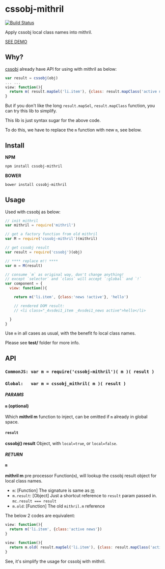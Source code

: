 # cssobj-mithril

[![Build Status](https://travis-ci.org/cssobj/cssobj-mithril.svg?branch=master)](https://travis-ci.org/cssobj/cssobj-mithril)

Apply cssobj local class names into mithril.

[SEE DEMO](https://cssobj.github.io/cssobj-mithril/test/)

## Why?

[cssobj](https://github.com/cssobj/cssobj) already have API for using with mithril as below:

``` javascript
var result = cssobj(obj)
... ...
view: function(){
  return m( result.mapSel('li.item'), {class: result.mapClass('active news')} )
}
```

But if you don't like the long `result.mapSel`, `result.mapClass` function, you can try this lib to simplify.

This lib is just syntax sugar for the above code.

To do this, we have to replace the `m` function with new `m`, see below.

## Install

**NPM**

```bash
npm install cssobj-mithril
```

**BOWER**

```bash
bower install cssobj-mithril
```


## Usage

Used with cssobj as below:

```javascript
// init mithril
var mithril = require('mithril')

// get a factory function from old mithril
var M = require('cssobj-mithril')(mithril)

// get cssobj result
var result = require('cssobj')(obj)

// **** replace m!! ****
var m = M(result)

// consume `m` as original way, don't change anything!
// except `selector` and `class` will accept `:global` and `!`
var component = {
  view: function(){

    return m('li.item', {class:'news !active'}, 'hello')

    // rendered DOM result:
    // <li class="_4vsdei1_item _4vsdei1_news active">hello</li>

  }
}
```

Use `m` in all cases as usual, with the benefit fo local class names.

Please see **test/** folder for more info.

## API

### `CommonJS: var m = require('cssobj-mithril')( m )( result )`
### `Global:   var m = cssobj_mithril( m )( result )`

#### *PARAMS*

#### `m` (optional)

Which **mithril m** function to inject, can be omitted if `m` already in global space.

#### `result`

**cssobj() result** Object, with `local=true`, or `local=false`.

#### *RETURN*

#### `m`

**mithril m** pre processor Function(`m`), will lookup the cssobj result object for local class names.

 - `m`: [Function] The signature is same as [m](http://mithril.js.org/mithril.html#signature)
 - `m.result`: [Object] Just a shortcut reference to `result` param passed in. `mc.result === result`
 - `m.old`: [Function] The old `mithril.m` reference

The below 2 codes are equivalent:

```javascript
view: function(){
  return m('li.item', {class:'active news'})
}
```

```javascript
view: function(){
  return m.old( result.mapSel('li.item'), {class: result.mapClass('active news')} )
}
```

See, it's simplify the usage for cssobj with mithril.



